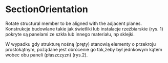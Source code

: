 # SectionOrientation
Rotate structural member to be aligned with the adjacent planes.
Konstrukcje budowlane takie jak świetliki lub instalacje rzeźbiarskie (rys. 1) pokryte są panelami ze szkła lub innego materiału, np sklejki. 

W wypadku gdy strukturę nośną (pręty) stanowią elementy o przekroju prostokątnym, pożądane jest obrócenie go tak,żeby był jednkowym kątem wobec obu paneli (płaszczyzn) (rys.2).
